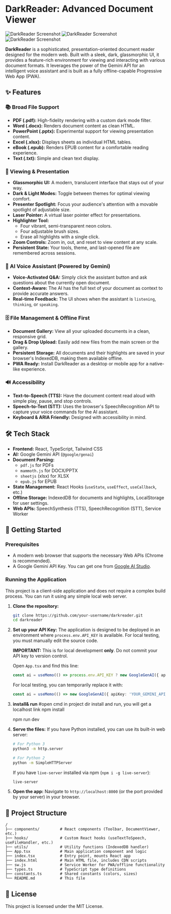 # DarkReader: Advanced Document Viewer


![DarkReader Screenshot](/images/main.png)
![DarkReader Screenshot](/images/highlight.png)
![DarkReader Screenshot](/images/spotlight.png)

**DarkReader** is a sophisticated, presentation-oriented document reader designed for the modern web. Built with a sleek, dark, glassmorphic UI, it provides a feature-rich environment for viewing and interacting with various document formats. It leverages the power of the Gemini API for an intelligent voice assistant and is built as a fully offline-capable Progressive Web App (PWA).

## ✨ Features

### 📚 Broad File Support
- **PDF (.pdf):** High-fidelity rendering with a custom dark mode filter.
- **Word (.docx):** Renders document content as clean HTML.
- **PowerPoint (.pptx):** Experimental support for viewing presentation content.
- **Excel (.xlsx):** Displays sheets as individual HTML tables.
- **eBook (.epub):** Renders EPUB content for a comfortable reading experience.
- **Text (.txt):** Simple and clean text display.

### 🎨 Viewing & Presentation
- **Glassmorphic UI:** A modern, translucent interface that stays out of your way.
- **Dark & Light Modes:** Toggle between themes for optimal viewing comfort.
- **Presenter Spotlight:** Focus your audience's attention with a movable spotlight of adjustable size.
- **Laser Pointer:** A virtual laser pointer effect for presentations.
- **Highlighter Tool:**
  - Four vibrant, semi-transparent neon colors.
  - Four adjustable brush sizes.
  - Erase all highlights with a single click.
- **Zoom Controls:** Zoom in, out, and reset to view content at any scale.
- **Persistent State:** Your tools, theme, and last-opened file are remembered across sessions.

### 🤖 AI Voice Assistant (Powered by Gemini)
- **Voice-Activated Q&A:** Simply click the assistant button and ask questions about the currently open document.
- **Context-Aware:** The AI has the full text of your document as context to provide accurate answers.
- **Real-time Feedback:** The UI shows when the assistant is `listening`, `thinking`, or `speaking`.

### 🗄️ File Management & Offline First
- **Document Gallery:** View all your uploaded documents in a clean, responsive grid.
- **Drag & Drop Upload:** Easily add new files from the main screen or the gallery.
- **Persistent Storage:** All documents and their highlights are saved in your browser's IndexedDB, making them available offline.
- **PWA Ready:** Install DarkReader as a desktop or mobile app for a native-like experience.

### 🔊 Accessibility
- **Text-to-Speech (TTS):** Have the document content read aloud with simple play, pause, and stop controls.
- **Speech-to-Text (STT):** Uses the browser's SpeechRecognition API to capture your voice commands for the AI assistant.
- **Keyboard & ARIA Friendly:** Designed with accessibility in mind.

## 🛠️ Tech Stack
- **Frontend:** React, TypeScript, Tailwind CSS
- **AI:** Google Gemini API (`@google/genai`)
- **Document Parsing:**
  - `pdf.js` for PDFs
  - `mammoth.js` for DOCX/PPTX
  - `sheetjs` (xlsx) for XLSX
  - `epub.js` for EPUB
- **State Management:** React Hooks (`useState`, `useEffect`, `useCallback`, etc.)
- **Offline Storage:** IndexedDB for documents and highlights, LocalStorage for user settings.
- **Web APIs:** SpeechSynthesis (TTS), SpeechRecognition (STT), Service Worker

## 🚀 Getting Started

### Prerequisites
- A modern web browser that supports the necessary Web APIs (Chrome is recommended).
- A Google Gemini API Key. You can get one from [Google AI Studio](https://aistudio.google.com/app/apikey).

### Running the Application

This project is a client-side application and does not require a complex build process. You can run it using any simple local web server.

1.  **Clone the repository:**
    ```bash
    git clone https://github.com/your-username/darkreader.git
    cd darkreader
    ```

2.  **Set up your API Key:**
    The application is designed to be deployed in an environment where `process.env.API_KEY` is available. For local testing, you must manually edit the source code.

    **IMPORTANT:** This is for local development **only**. Do not commit your API key to version control.

    Open `App.tsx` and find this line:
    ```typescript
    const ai = useMemo(() => process.env.API_KEY ? new GoogleGenAI({ apiKey: process.env.API_KEY }) : null, []);
    ```
    For local testing, you can temporarily replace it with:
    ```typescript
    const ai = useMemo(() => new GoogleGenAI({ apiKey: 'YOUR_GEMINI_API_KEY_HERE' }), []);
    ```
3.  **install& run**
    #open cmd in project dir install and run, you will get a localhost link
    npm install

    npm run dev

4.  **Serve the files:**
    If you have Python installed, you can use its built-in web server:
    ```bash
    # For Python 3
    python3 -m http.server

    # For Python 2
    python -m SimpleHTTPServer
    ```
    If you have `live-server` installed via npm (`npm i -g live-server`):
    ```bash
    live-server
    ```

4.  **Open the app:**
    Navigate to `http://localhost:8000` (or the port provided by your server) in your browser.

## 📁 Project Structure
```
/
├── components/         # React components (Toolbar, DocumentViewer, etc.)
├── hooks/              # Custom React hooks (useTextToSpeech, useFileHandler, etc.)
├── utils/              # Utility functions (IndexedDB handler)
├── App.tsx             # Main application component and logic
├── index.tsx           # Entry point, mounts React app
├── index.html          # Main HTML file, includes CDN scripts
├── sw.js               # Service Worker for PWA/offline functionality
├── types.ts            # TypeScript type definitions
├── constants.ts        # Shared constants (colors, sizes)
└── README.md           # This file
```

## 📄 License
This project is licensed under the MIT License.
